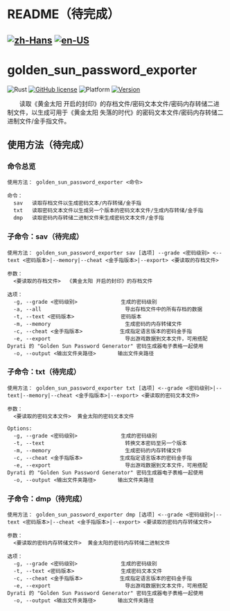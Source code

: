# README（待完成）
[![zh-Hans](https://img.shields.io/badge/-%E7%AE%80%E4%BD%93%E4%B8%AD%E6%96%87-black.svg?style=for-the-badge&logo=googletranslate&logoColor=yellow)](https://github.com/Hambaka/golden_sun_password_exporter/blob/main/README.md)
[![en-US](https://img.shields.io/badge/-English-black.svg?style=for-the-badge&logo=googletranslate&logoColor=yellow)](https://github.com/Hambaka/golden_sun_password_exporter/blob/main/README.en-US.md)
---
# golden_sun_password_exporter

![Rust](https://img.shields.io/badge/language-Rust-DEA584.svg?style=flat-square&logo=rust)
[![GitHub license](https://img.shields.io/github/license/Hambaka/golden_sun_password_exporter?style=flat-square)](https://raw.githubusercontent.com/Hambaka/golden_sun_password_exporter/master/LICENSE)
![Platform](https://img.shields.io/badge/platform%20(x86--64)-Windows%20%7C%20macOS%20%7C%20Linux-lightgrey?style=flat-square)
[![Version](https://img.shields.io/github/v/release/Hambaka/golden_sun_password_exporter?label=version&style=flat-square)](https://github.com/Hambaka/golden_sun_password_exporter/releases/latest)

　　读取《黄金太阳 开启的封印》的存档文件/密码文本文件/密码内存转储二进制文件，以生成可用于《黄金太阳 失落的时代》的密码文本文件/密码内存转储二进制文件/金手指文件。  

## 使用方法（待完成）
### 命令总览
```
使用方法： golden_sun_password_exporter <命令>

命令：
  sav   读取存档文件以生成密码文本/内存转储/金手指
  txt   读取密码文本文件以生成另一个版本的密码文本文件/生成内存转储/金手指
  dmp   读取密码内存转储二进制文件来生成密码文本文件/金手指
```
### 子命令：sav（待完成）
```
使用方法： golden_sun_password_exporter sav [选项] --grade <密码级别> <--text <密码版本>|--memory|--cheat <金手指版本>|--export> <要读取的存档文件>

参数：
  <要读取的存档文件>  《黄金太阳 开启的封印》的存档文件

选项：
  -g, --grade <密码级别>              生成的密码级别
  -a, --all                           导出存档文件中的所有存档的数据
  -t, --text <密码版本>               密码版本
  -m, --memory                        生成密码的内存转储文件
  -c, --cheat <金手指版本>            生成指定语言版本的密码金手指
  -e, --export                        导出游戏数据到文本文件，可用搭配 Dyrati 的 "Golden Sun Password Generator" 密码生成器电子表格一起使用
  -o, --output <输出文件夹路径>       输出文件夹路径
```
### 子命令：txt（待完成）
```
使用方法： golden_sun_password_exporter txt [选项] <--grade <密码级别>|--text|--memory|--cheat <金手指版本>|--export> <要读取的密码文本文件>

参数：
  <要读取的密码文本文件>  黄金太阳的密码文本文件

Options:
  -g, --grade <密码级别>              生成的密码级别
  -t, --text                          转换文本密码至另一个版本
  -m, --memory                        生成密码的内存转储文件
  -c, --cheat <金手指版本>            生成指定语言版本的密码金手指
  -e, --export                        导出游戏数据到文本文件，可用搭配 Dyrati 的 "Golden Sun Password Generator" 密码生成器电子表格一起使用
  -o, --output <输出文件夹路径>       输出文件夹路径
```
### 子命令：dmp（待完成）
```
使用方法： golden_sun_password_exporter dmp [选项] <--grade <密码级别>|--text <密码版本>|--cheat <金手指版本>|--export> <要读取的密码内存转储文件>

参数：
  <要读取的密码内存转储文件>  黄金太阳的密码内存转储二进制文件

选项：
  -g, --grade <密码级别>              生成的密码级别
  -t, --text <密码版本>               生成密码文本文件
  -c, --cheat <金手指版本>            生成指定语言版本的密码金手指
  -e, --export                        导出游戏数据到文本文件，可用搭配 Dyrati 的 "Golden Sun Password Generator" 密码生成器电子表格一起使用
  -o, --output <输出文件夹路径>       输出文件夹路径
```
